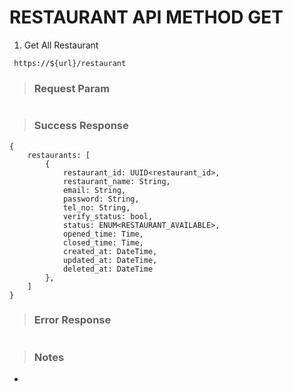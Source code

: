 # RESTAURANT API METHOD GET

1. Get All Restaurant

` https://${url}/restaurant`

> ### Request Param

```

```

> ### Success Response

```
{
    restaurants: [
        {
            restaurant_id: UUID<restaurant_id>,
            restaurant_name: String,
            email: String,
            password: String,
            tel_no: String,
            verify_status: bool,
            status: ENUM<RESTAURANT_AVAILABLE>,
            opened_time: Time,
            closed_time: Time,
            created_at: DateTime,
            updated_at: DateTime,
            deleted_at: DateTime
        },
    ]
}
```

> ### Error Response

```

```

> ### Notes

-
